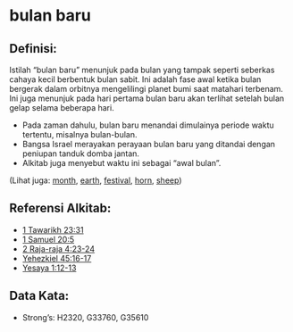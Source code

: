 # bulan baru

## Definisi:

Istilah “bulan baru” menunjuk pada bulan yang tampak seperti seberkas cahaya kecil berbentuk bulan sabit. Ini adalah fase awal ketika bulan bergerak dalam orbitnya mengelilingi planet bumi saat matahari terbenam. Ini juga menunjuk pada hari pertama bulan baru akan terlihat setelah bulan gelap selama beberapa hari.

* Pada zaman dahulu, bulan baru menandai dimulainya periode waktu tertentu, misalnya bulan-bulan.
* Bangsa Israel merayakan perayaan bulan baru yang ditandai dengan peniupan tanduk domba jantan.
* Alkitab juga menyebut waktu ini sebagai “awal bulan”.

(Lihat juga: [month](../other/biblicaltimemonth.md), [earth](../other/earth.md), [festival](../other/festival.md), [horn](../other/horn.md), [sheep](../other/sheep.md))

## Referensi Alkitab:

* [1 Tawarikh 23:31](rc://en/tn/help/1ch/23/31)
* [1 Samuel 20:5](rc://en/tn/help/1sa/20/05)
* [2 Raja-raja 4:23-24](rc://en/tn/help/2ki/04/23)
* [Yehezkiel 45:16-17](rc://en/tn/help/ezk/45/16)
* [Yesaya 1:12-13](rc://en/tn/help/isa/01/12)

## Data Kata:

* Strong’s: H2320, G33760, G35610
